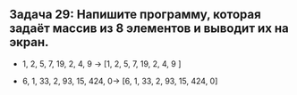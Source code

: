 ## Задача 29: Напишите программу, которая задаёт массив из 8 элементов и выводит их на экран.

- 1, 2, 5, 7, 19, 2, 4, 9 -> [1, 2, 5, 7, 19, 2, 4, 9 ]

- 6, 1, 33, 2, 93, 15, 424, 0-> [6, 1, 33, 2, 93, 15, 424, 0]